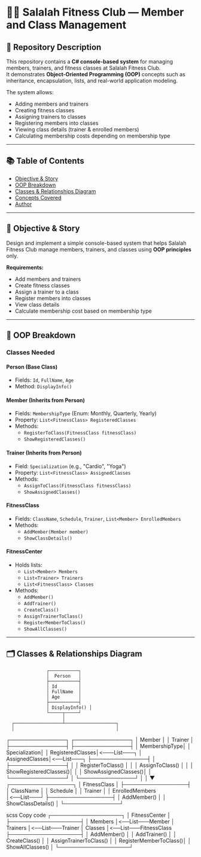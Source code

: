 # 🏋️‍♂️ Salalah Fitness Club — Member and Class Management

## 📘 Repository Description
This repository contains a **C# console-based system** for managing members, trainers, and fitness classes at Salalah Fitness Club.  
It demonstrates **Object-Oriented Programming (OOP)** concepts such as inheritance, encapsulation, lists, and real-world application modeling.

The system allows:
- Adding members and trainers  
- Creating fitness classes  
- Assigning trainers to classes  
- Registering members into classes  
- Viewing class details (trainer & enrolled members)  
- Calculating membership costs depending on membership type  

---

## 📚 Table of Contents
- [Objective & Story](#-objective--story)
- [OOP Breakdown](#-oop-breakdown)
- [Classes & Relationships Diagram](#-classes--relationships-diagram)
- [Concepts Covered](#-concepts-covered)
- [Author](#-author)

---

## 🎯 Objective & Story
Design and implement a simple console-based system that helps Salalah Fitness Club manage members, trainers, and classes using **OOP principles** only.

**Requirements:**
- Add members and trainers  
- Create fitness classes  
- Assign a trainer to a class  
- Register members into classes  
- View class details  
- Calculate membership cost based on membership type  

---

## 🧩 OOP Breakdown

### Classes Needed

#### **Person (Base Class)**
- Fields: `Id`, `FullName`, `Age`  
- Method: `DisplayInfo()`

#### **Member (Inherits from Person)**
- Fields: `MembershipType` (Enum: Monthly, Quarterly, Yearly)  
- Property: `List<FitnessClass> RegisteredClasses`  
- Methods:  
  - `RegisterToClass(FitnessClass fitnessClass)`  
  - `ShowRegisteredClasses()`

#### **Trainer (Inherits from Person)**
- Field: `Specialization` (e.g., "Cardio", "Yoga")  
- Property: `List<FitnessClass> AssignedClasses`  
- Methods:  
  - `AssignToClass(FitnessClass fitnessClass)`  
  - `ShowAssignedClasses()`

#### **FitnessClass**
- Fields: `ClassName`, `Schedule`, `Trainer`, `List<Member> EnrolledMembers`  
- Methods:  
  - `AddMember(Member member)`  
  - `ShowClassDetails()`

#### **FitnessCenter**
- Holds lists:  
  - `List<Member> Members`  
  - `List<Trainer> Trainers`  
  - `List<FitnessClass> Classes`  
- Methods:  
  - `AddMember()`  
  - `AddTrainer()`  
  - `CreateClass()`  
  - `AssignTrainerToClass()`  
  - `RegisterMemberToClass()`  
  - `ShowAllClasses()`  

---

## 🗂️ Classes & Relationships Diagram
                   ┌───────────┐
                   │  Person   │
                   ├───────────┤
                   │ Id        │
                   │ FullName  │
                   │ Age       │
                   ├───────────┤
                   │ DisplayInfo() │
                   └─────┬─────┘
                         │
      ┌──────────────────┴───────────────────┐
      │                                      │
┌───────────────┐ ┌───────────────┐
│ Member │ │ Trainer │
├───────────────┤ ├───────────────┤
│ MembershipType│ │ Specialization│
│ RegisteredClasses│<───List───┐ │ AssignedClasses│<──List───┐
├───────────────┤ │ ├───────────────┤ │
│ RegisterToClass() │ │ │ AssignToClass() │ │
│ ShowRegisteredClasses()│ │ │ ShowAssignedClasses()│ │
└───────────────┘ │ └───────────────┘ │
│
▼
┌─────────────────┐
│ FitnessClass │
├─────────────────┤
│ ClassName │
│ Schedule │
│ Trainer │
│ EnrolledMembers │<──List───┘
├─────────────────┤
│ AddMember() │
│ ShowClassDetails() │
└───────────────┘

scss
Copy code
                   ┌───────────────────┐
                   │  FitnessCenter    │
                   ├───────────────────┤
                   │ Members           │<──List───Member
                   │ Trainers          │<──List───Trainer
                   │ Classes           │<──List───FitnessClass
                   ├───────────────────┤
                   │ AddMember()       │
                   │ AddTrainer()      │
                   │ CreateClass()     │
                   │ AssignTrainerToClass() │
                   │ RegisterMemberToClass()│
                   │ ShowAllClasses()       │
                   └───────────────────┘
